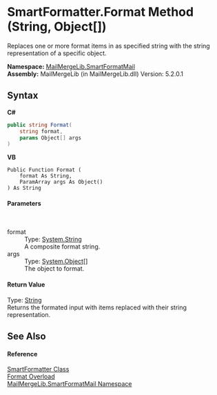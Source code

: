 # SmartFormatter.Format Method (String, Object[])
 

Replaces one or more format items in as specified string with the string representation of a specific object.

**Namespace:**&nbsp;<a href="88cfadde-a921-7a6c-1e84-2ad3bb604d31">MailMergeLib.SmartFormatMail</a><br />**Assembly:**&nbsp;MailMergeLib (in MailMergeLib.dll) Version: 5.2.0.1

## Syntax

**C#**<br />
``` C#
public string Format(
	string format,
	params Object[] args
)
```

**VB**<br />
``` VB
Public Function Format ( 
	format As String,
	ParamArray args As Object()
) As String
```


#### Parameters
&nbsp;<dl><dt>format</dt><dd>Type: <a href="http://msdn2.microsoft.com/en-us/library/s1wwdcbf" target="_blank">System.String</a><br />A composite format string.</dd><dt>args</dt><dd>Type: <a href="http://msdn2.microsoft.com/en-us/library/e5kfa45b" target="_blank">System.Object</a>[]<br />The object to format.</dd></dl>

#### Return Value
Type: <a href="http://msdn2.microsoft.com/en-us/library/s1wwdcbf" target="_blank">String</a><br />Returns the formated input with items replaced with their string representation.

## See Also


#### Reference
<a href="698f401b-f7d0-86a2-f8b1-ec9f15f73c85">SmartFormatter Class</a><br /><a href="daa86362-ff66-660b-8e27-8e9045bf0e89">Format Overload</a><br /><a href="88cfadde-a921-7a6c-1e84-2ad3bb604d31">MailMergeLib.SmartFormatMail Namespace</a><br />